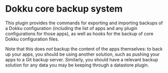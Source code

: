 # Dokku core backup system

This plugin provides the commands for exporting and importing backups of a
Dokku configuration (including the list of apps and any plugin configurations
for those apps), as well as hooks for the backup of core Dokku configuration
files.

Note that this does *not* backup the content of the apps themselves: to back up
your apps, you should be using another solution, such as pushing your apps to a
Git backup server. Similarly, you should have a relevant backup solution for
any data you may be keeping through a datastore plugin.

